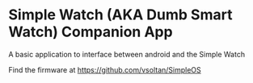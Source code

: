 # Simple Watch (AKA Dumb Smart Watch) Companion App
A basic application to interface between android and the Simple Watch

Find the firmware at https://github.com/vsoltan/SimpleOS
